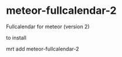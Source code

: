 meteor-fullcalendar-2
=====================

Fullcalendar for meteor (version 2)

to install

mrt add meteor-fullcalendar-2
